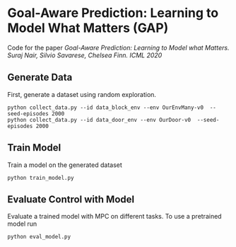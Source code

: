 # Goal-Aware Prediction: Learning to Model What Matters (GAP)

Code for the paper *Goal-Aware Prediction: Learning to Model what Matters. Suraj Nair, Silvio Savarese, Chelsea Finn. ICML 2020*

## Generate Data

First, generate a dataset using random exploration. 
```
python collect_data.py --id data_block_env --env OurEnvMany-v0  --seed-episodes 2000
python collect_data.py --id data_door_env --env OurDoor-v0  --seed-episodes 2000
```

## Train Model

Train a model on the generated dataset
```
python train_model.py
```

## Evaluate Control with Model

Evaluate a trained model with MPC on different tasks. To use a pretrained model run
```
python eval_model.py 
```

